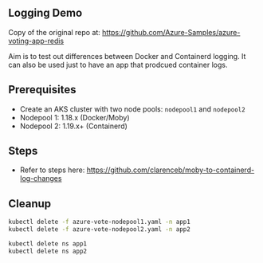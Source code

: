 Logging Demo
------------

Copy of the original repo at: https://github.com/Azure-Samples/azure-voting-app-redis

Aim is to test out differences between Docker and Containerd logging.
It can also be used just to have an app that prodcued container logs.

Prerequisites
-------------

* Create an AKS cluster with two node pools: `nodepool1` and `nodepool2`
* Nodepool 1: 1.18.x (Docker/Moby)
* Nodepool 2: 1.19.x+ (Containerd)

Steps
-----

* Refer to steps here: https://github.com/clarenceb/moby-to-containerd-log-changes

Cleanup
-------

```sh
kubectl delete -f azure-vote-nodepool1.yaml -n app1
kubectl delete -f azure-vote-nodepool2.yaml -n app2

kubectl delete ns app1
kubectl delete ns app2
```
